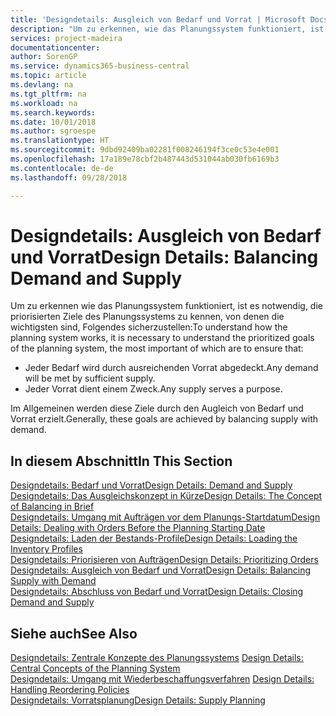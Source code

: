 ```yaml
---
title: 'Designdetails: Ausgleich von Bedarf und Vorrat | Microsoft Docs'
description: "Um zu erkennen, wie das Planungssystem funktioniert, ist es erforderlich, die priorisierten Ziele des Planungssystems zu kennen. Die wichtigsten davon sind, sicherzustellen, dass jeglicher Bedarf durch genügenden Vorrat befriedigt wird und jeder Vorrat einem Zweck dient."
services: project-madeira
documentationcenter: 
author: SorenGP
ms.service: dynamics365-business-central
ms.topic: article
ms.devlang: na
ms.tgt_pltfrm: na
ms.workload: na
ms.search.keywords: 
ms.date: 10/01/2018
ms.author: sgroespe
ms.translationtype: HT
ms.sourcegitcommit: 9dbd92409ba02281f008246194f3ce0c53e4e001
ms.openlocfilehash: 17a189e78cbf2b487443d531044ab030fb6169b3
ms.contentlocale: de-de
ms.lasthandoff: 09/28/2018

---
```

# <a name="design-details-balancing-demand-and-supply"></a><span data-ttu-id="67524-103">Designdetails: Ausgleich von Bedarf und Vorrat</span><span class="sxs-lookup"><span data-stu-id="67524-103">Design Details: Balancing Demand and Supply</span></span>
<span data-ttu-id="67524-104">Um zu erkennen wie das Planungssystem funktioniert, ist es notwendig, die priorisierten Ziele des Planungssystems zu kennen, von denen die wichtigsten sind, Folgendes sicherzustellen:</span><span class="sxs-lookup"><span data-stu-id="67524-104">To understand how the planning system works, it is necessary to understand the prioritized goals of the planning system, the most important of which are to ensure that:</span></span>  

- <span data-ttu-id="67524-105">Jeder Bedarf wird durch ausreichenden Vorrat abgedeckt.</span><span class="sxs-lookup"><span data-stu-id="67524-105">Any demand will be met by sufficient supply.</span></span>  
- <span data-ttu-id="67524-106">Jeder Vorrat dient einem Zweck.</span><span class="sxs-lookup"><span data-stu-id="67524-106">Any supply serves a purpose.</span></span>  

 <span data-ttu-id="67524-107">Im Allgemeinen werden diese Ziele durch den Augleich von Bedarf und Vorrat erzielt.</span><span class="sxs-lookup"><span data-stu-id="67524-107">Generally, these goals are achieved by balancing supply with demand.</span></span>  

## <a name="in-this-section"></a><span data-ttu-id="67524-108">In diesem Abschnitt</span><span class="sxs-lookup"><span data-stu-id="67524-108">In This Section</span></span>  
[<span data-ttu-id="67524-109">Designdetails: Bedarf und Vorrat</span><span class="sxs-lookup"><span data-stu-id="67524-109">Design Details: Demand and Supply</span></span>](design-details-demand-and-supply.md)  
[<span data-ttu-id="67524-110">Designdetails: Das Ausgleichskonzept in Kürze</span><span class="sxs-lookup"><span data-stu-id="67524-110">Design Details: The Concept of Balancing in Brief</span></span>](design-details-the-concept-of-balancing-in-brief.md)  
[<span data-ttu-id="67524-111">Designdetails: Umgang mit Aufträgen vor dem Planungs-Startdatum</span><span class="sxs-lookup"><span data-stu-id="67524-111">Design Details: Dealing with Orders Before the Planning Starting Date</span></span>](design-details-dealing-with-orders-before-the-planning-starting-date.md)  
[<span data-ttu-id="67524-112">Designdetails: Laden der Bestands-Profile</span><span class="sxs-lookup"><span data-stu-id="67524-112">Design Details: Loading the Inventory Profiles</span></span>](design-details-loading-the-inventory-profiles.md)  
[<span data-ttu-id="67524-113">Designdetails: Priorisieren von Aufträgen</span><span class="sxs-lookup"><span data-stu-id="67524-113">Design Details: Prioritizing Orders</span></span>](design-details-prioritizing-orders.md)  
[<span data-ttu-id="67524-114">Designdetails: Ausgleich von Bedarf und Vorrat</span><span class="sxs-lookup"><span data-stu-id="67524-114">Design Details: Balancing Supply with Demand</span></span>](design-details-balancing-supply-with-demand.md)  
[<span data-ttu-id="67524-115">Designdetails: Abschluss von Bedarf und Vorrat</span><span class="sxs-lookup"><span data-stu-id="67524-115">Design Details: Closing Demand and Supply</span></span>](design-details-closing-demand-and-supply.md)  

## <a name="see-also"></a><span data-ttu-id="67524-116">Siehe auch</span><span class="sxs-lookup"><span data-stu-id="67524-116">See Also</span></span>  
 <span data-ttu-id="67524-117">[Designdetails: Zentrale Konzepte des Planungssystems](design-details-central-concepts-of-the-planning-system.md) </span><span class="sxs-lookup"><span data-stu-id="67524-117">[Design Details: Central Concepts of the Planning System](design-details-central-concepts-of-the-planning-system.md) </span></span>  
 <span data-ttu-id="67524-118">[Designdetails: Umgang mit Wiederbeschaffungsverfahren](design-details-handling-reordering-policies.md) </span><span class="sxs-lookup"><span data-stu-id="67524-118">[Design Details: Handling Reordering Policies](design-details-handling-reordering-policies.md) </span></span>  
 [<span data-ttu-id="67524-119">Designdetails: Vorratsplanung</span><span class="sxs-lookup"><span data-stu-id="67524-119">Design Details: Supply Planning</span></span>](design-details-supply-planning.md)

